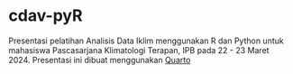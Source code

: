 # cdav-pyR
Presentasi pelatihan Analisis Data Iklim menggunakan R dan Python untuk mahasiswa Pascasarjana Klimatologi Terapan, IPB pada 22 - 23 Maret 2024. Presentasi ini dibuat menggunakan [Quarto](https://quarto.org)
